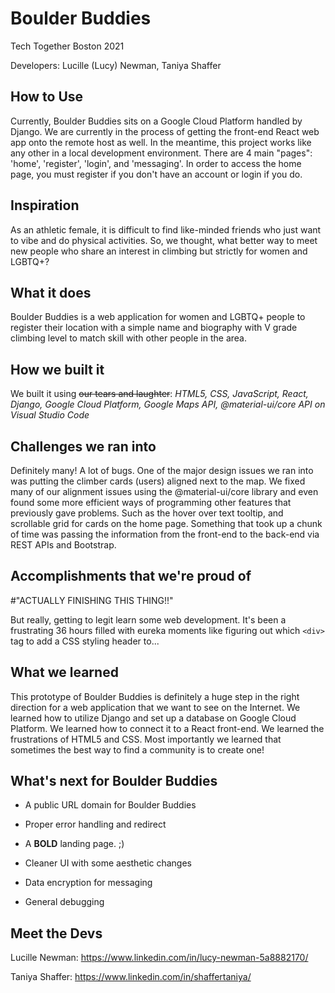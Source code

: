 # Boulder Buddies
Tech Together Boston 2021

Developers: Lucille (Lucy) Newman, Taniya Shaffer

## How to Use
Currently, Boulder Buddies sits on a Google Cloud Platform handled by Django. We are currently in the process of getting the front-end React web app onto the remote host as well. In the meantime, this project works like any other in a local development environment. There are 4 main "pages": 'home', 'register', 'login', and 'messaging'. In order to access the home page, you must register if you don't have an account or login if you do. 

## Inspiration
As an athletic female, it is difficult to find like-minded friends who just want to vibe and do physical activities. So, we thought, what better way to meet new people who share an interest in climbing but strictly for women and LGBTQ+?

## What it does
Boulder Buddies is a web application for women and LGBTQ+ people to register their location with a simple name and biography with V grade climbing level to match skill with other people in the area. 

## How we built it
We built it using ~~our tears and laughter~~: _HTML5, CSS, JavaScript, React, Django, Google Cloud Platform, Google Maps API, @material-ui/core API on Visual Studio Code_

## Challenges we ran into
Definitely many! A lot of bugs. One of the major design issues we ran into was putting the climber cards (users) aligned next to the map. We fixed many of our alignment issues using the @material-ui/core library and even found some more efficient ways of programming other features that previously gave problems. Such as the hover over text tooltip, and scrollable grid for cards on the home page. Something that took up a chunk of time was passing the information from the front-end to the back-end via REST APIs and Bootstrap.

## Accomplishments that we're proud of
#"ACTUALLY FINISHING THIS THING!!"

But really, getting to legit learn some web development. It's been a frustrating 36 hours filled with eureka moments like figuring out which ```<div>``` tag to add a CSS styling header to... 

## What we learned
This prototype of Boulder Buddies is definitely a huge step in the right direction for a web application that we want to see on the Internet. We learned how to utilize Django and set up a database on Google Cloud Platform. We learned how to connect it to a React front-end. We learned the frustrations of HTML5 and CSS. Most importantly we learned that sometimes the best way to find a community is to create one!

## What's next for Boulder Buddies
* A public URL domain for Boulder Buddies

* Proper error handling and redirect

* A **BOLD** landing page. ;)

* Cleaner UI with some aesthetic changes

* Data encryption for messaging

* General debugging

## Meet the Devs
Lucille Newman: https://www.linkedin.com/in/lucy-newman-5a8882170/

Taniya Shaffer: https://www.linkedin.com/in/shaffertaniya/
